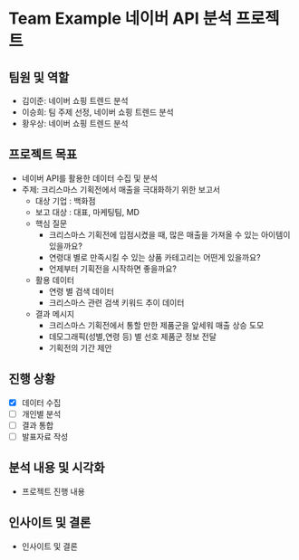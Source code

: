 # Team Example 네이버 API 분석 프로젝트
## 팀원 및 역할
- 김이준: 네이버 쇼핑 트렌드 분석
- 이승희: 팀 주제 선정, 네이버 쇼핑 트렌드 분석
- 황우상: 네이버 쇼핑 트렌드 분석

## 프로젝트 목표
- 네이버 API를 활용한 데이터 수집 및 분석
- 주제: 크리스마스 기획전에서 매출을 극대화하기 위한 보고서
  - 대상 기업 : 백화점
  - 보고 대상 : 대표, 마케팅팀, MD
  - 핵심 질문
    - 크리스마스 기획전에 입점시켰을 때, 많은 매출을 가져올 수 있는 아이템이 있을까요?
    - 연령대 별로 만족시킬 수 있는 상품 카테고리는 어떤게 있을까요?
    - 언제부터 기획전을 시작하면 좋을까요?
  - 활용 데이터
    - 연령 별 검색 데이터
    - 크리스마스 관련 검색 키워드 추이 데이터
  - 결과 메시지
    - 크리스마스 기획전에서 통할 만한 제품군을 앞세워 매출 상승 도모
    - 데모그래픽(성별,연령 등) 별 선호 제품군 정보 전달
    - 기획전의 기간 제안

## 진행 상황
- [x] 데이터 수집
- [ ] 개인별 분석
- [ ] 결과 통합
- [ ] 발표자료 작성

## 분석 내용 및 시각화
- 프로젝트 진행 내용

## 인사이트 및 결론
- 인사이트 및 결론
